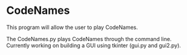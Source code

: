 # CodeNames
This program will allow the user to play CodeNames.

The CodeNames.py plays CodeNames through the command line.  
Currently working on building a GUI using tkinter (gui.py and gui2.py).


